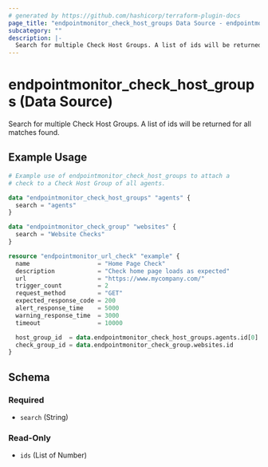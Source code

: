 ```yaml
---
# generated by https://github.com/hashicorp/terraform-plugin-docs
page_title: "endpointmonitor_check_host_groups Data Source - endpointmonitor"
subcategory: ""
description: |-
  Search for multiple Check Host Groups. A list of ids will be returned for all matches found.
---
```


# endpointmonitor_check_host_groups (Data Source)

Search for multiple Check Host Groups. A list of ids will be returned for all matches found.

## Example Usage

```terraform
# Example use of endpointmonitor_check_host_groups to attach a
# check to a Check Host Group of all agents.

data "endpointmonitor_check_host_groups" "agents" {
  search = "agents"
}

data "endpointmonitor_check_group" "websites" {
  search = "Website Checks"
}

resource "endpointmonitor_url_check" "example" {
  name                   = "Home Page Check"
  description            = "Check home page loads as expected"
  url                    = "https://www.mycompany.com/"
  trigger_count          = 2
  request_method         = "GET"
  expected_response_code = 200
  alert_response_time    = 5000
  warning_response_time  = 3000
  timeout                = 10000

  host_group_id  = data.endpointmonitor_check_host_groups.agents.id[0]
  check_group_id = data.endpointmonitor_check_group.websites.id
}
```

<!-- schema generated by tfplugindocs -->
## Schema

### Required

- `search` (String)

### Read-Only

- `ids` (List of Number)

